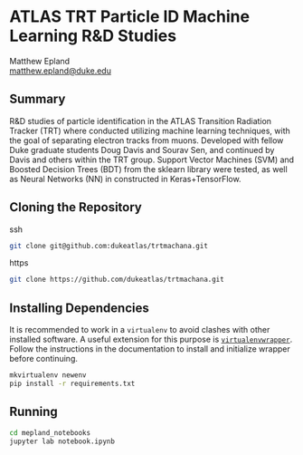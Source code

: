 # ATLAS TRT Particle ID Machine Learning R&D Studies  
Matthew Epland  
matthew.epland@duke.edu  

## Summary
R&D studies of particle identification in the ATLAS Transition Radiation Tracker (TRT) where conducted utilizing machine learning techniques, with the goal of separating electron tracks from muons. Developed with fellow Duke graduate students Doug Davis and Sourav Sen, and continued by Davis and others within the TRT group. Support Vector Machines (SVM) and Boosted Decision Trees (BDT) from the sklearn library were tested, as well as Neural Networks (NN) in constructed in Keras+TensorFlow.  

## Cloning the Repository
ssh  
```bash
git clone git@github.com:dukeatlas/trtmachana.git
```

https  
```bash
git clone https://github.com/dukeatlas/trtmachana.git
```
## Installing Dependencies
It is recommended to work in a `virtualenv` to avoid clashes with other installed software. A useful extension for this purpose is [`virtualenvwrapper`](https://virtualenvwrapper.readthedocs.io/en/latest/). Follow the instructions in the documentation to install and initialize wrapper before continuing.  

```bash
mkvirtualenv newenv
pip install -r requirements.txt

```
## Running
```bash
cd mepland_notebooks
jupyter lab notebook.ipynb
```
